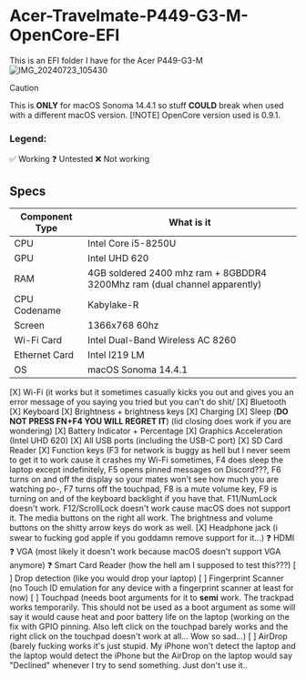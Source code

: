 # Acer-Travelmate-P449-G3-M-OpenCore-EFI
This is an EFI folder I have for the Acer P449-G3-M
![IMG_20240723_105430](https://github.com/user-attachments/assets/b50c4b27-0ca5-4f79-b240-63e9f4437f4e)
> [!CAUTION]
> This is **ONLY** for macOS Sonoma 14.4.1 so stuff **COULD** break when used with a different macOS version.
> [!NOTE]
> OpenCore version used is 0.9.1.
### Legend:
✅ Working
❓ Untested
❌ Not working
## Specs
| Component Type | What is it |
| ------------- | ------------- |
| CPU | Intel Core i5-8250U |
| GPU | Intel UHD 620 |
| RAM | 4GB soldered 2400 mhz ram + 8GBDDR4 3200Mhz ram (dual channel apparently) |
| CPU Codename | Kabylake-R |
| Screen | 1366x768 60hz |
| Wi-Fi Card | Intel Dual-Band Wireless AC 8260 |
| Ethernet Card | Intel I219 LM |
| OS | macOS Sonoma 14.4.1 |

[X] Wi-Fi (it works but it sometimes casually kicks you out and gives you an error message of you saying you tried but you can't do shit/
[X] Bluetooth
[X] Keyboard
[X] Brightness + brightness keys
[X] Charging
[X] Sleep (**DO NOT PRESS FN+F4 YOU WILL REGRET IT**) (lid closing does work if you are wondering)
[X] Battery Indicator + Percentage
[X] Graphics Acceleration (Intel UHD 620)
[X] All USB ports (including the USB-C port)
[X] SD Card Reader
[X] Function keys (F3 for network is buggy as hell but I never seem to get it to work cause it crashes my Wi-Fi sometimes, F4 does sleep the laptop except indefinitely, F5 opens pinned messages on Discord???, F6 turns on and off the display so your mates won't see how much you are watching po-, F7 turns off the touchpad, F8 is a mute volume key, F9 is turning on and of the keyboard backlight if you have that. F11/NumLock doesn't work. F12/ScrollLock doesn't work cause macOS does not support it. The media buttons on the right all work. The brightness and volume buttons on the shitty arrow keys do work as well.
[X] Headphone jack (i swear to fucking god apple if you goddamn remove support for it...)
❓ HDMI
❓ VGA (most likely it doesn't work because macOS doesn't support VGA anymore)
❓ Smart Card Reader (how the hell am I supposed to test this???)
[ ] Drop detection (like you would drop your laptop)
[ ] Fingerprint Scanner (no Touch ID emulation for any device with a fingerprint scanner at least for now)
[ ] Touchpad (needs boot arguments for it to **semi** work. The trackpad works temporarily. This should not be used as a boot argument as some will say it would cause heat and poor battery life on the laptop (working on the fix with GPIO pinning. Also left click on the touchpad barely works and the right click on the touchpad doesn't work at all... Wow so sad...)
[ ] AirDrop (barely fucking works it's just stupid. My iPhone won't detect the laptop and the laptop would detect the iPhone but the AirDrop on the laptop would say "Declined" whenever I try to send something. Just don't use it..

